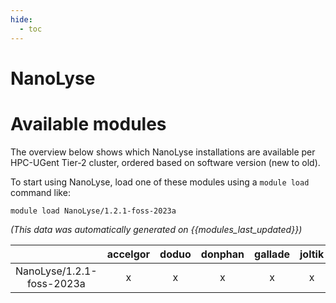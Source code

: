 ```yaml
---
hide:
  - toc
---
```


NanoLyse
========

# Available modules


The overview below shows which NanoLyse installations are available per HPC-UGent Tier-2 cluster, ordered based on software version (new to old).

To start using NanoLyse, load one of these modules using a `module load` command like:

```shell
module load NanoLyse/1.2.1-foss-2023a
```

*(This data was automatically generated on {{modules_last_updated}})*  

| |accelgor|doduo|donphan|gallade|joltik|shinx|skitty|
| :---: | :---: | :---: | :---: | :---: | :---: | :---: | :---: |
|NanoLyse/1.2.1-foss-2023a|x|x|x|x|x|x|x|
